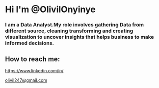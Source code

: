 #  Hi I'm @OlivilOnyinye


### I am a Data Analyst.My role involves gathering Data from different source, cleaning transforming and creating visualization to uncover insights that helps business to make informed decisions.



   
## How to reach me:

https://www.linkedin.com/in/

olivil247@gmail.com
<!---
olivilchukwuemeka/olivilchukwuemeka is a ✨ special ✨ repository because its `README.md` (this file) appears on your GitHub profile.
You can click the Preview link to take a look at your changes.
--->
